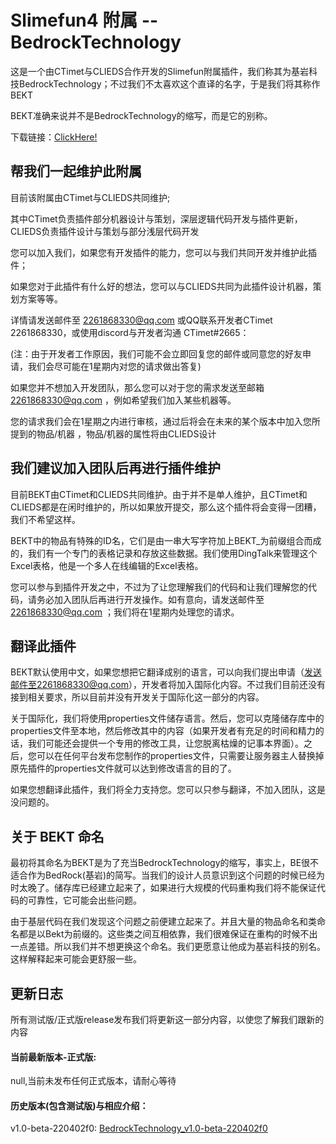 # Slimefun4 附属 -- BedrockTechnology
  这是一个由CTimet与CLIEDS合作开发的Slimefun附属插件，我们称其为基岩科技BedrockTechnology；不过我们不太喜欢这个直译的名字，于是我们将其称作 BEKT
  
  BEKT准确来说并不是BedrockTechnology的缩写，而是它的别称。
  
  下载链接：[ClickHere!](https://github.com/CTimet/BedrockTechnology#%E5%BD%93%E5%89%8D%E6%9C%80%E6%96%B0%E7%89%88%E6%9C%AC-%E6%AD%A3%E5%BC%8F%E7%89%88)

## 帮我们一起维护此附属
  目前该附属由CTimet与CLIEDS共同维护;
  
  其中CTimet负责插件部分机器设计与策划，深层逻辑代码开发与插件更新，CLIEDS负责插件设计与策划与部分浅层代码开发
  
  您可以加入我们，如果您有开发插件的能力，您可以与我们共同开发并维护此插件；
  
  如果您对于此插件有什么好的想法，您可以与CLIEDS共同为此插件设计机器，策划方案等等。
  
  详情请发送邮件至 2261868330@qq.com 或QQ联系开发者CTimet 2261868330，或使用discord与开发者沟通 CTimet#2665：
  
  (注：由于开发者工作原因，我们可能不会立即回复您的邮件或同意您的好友申请，我们会尽可能在1星期内对您的请求做出答复)

  如果您并不想加入开发团队，那么您可以对于您的需求发送至邮箱 2261868330@qq.com ，例如希望我们加入某些机器等。

  您的请求我们会在1星期之内进行审核，通过后将会在未来的某个版本中加入您所提到的物品/机器 ，物品/机器的属性将由CLIEDS设计

## 我们建议加入团队后再进行插件维护
  目前BEKT由CTimet和CLIEDS共同维护。由于并不是单人维护，且CTimet和CLIEDS都是在闲时维护的，所以如果放开提交，那么这个插件将会变得一团糟，我们不希望这样。
  
  BEKT中的物品有特殊的ID名，它们是由一串大写字符加上BEKT_为前缀组合而成的，我们有一个专门的表格记录和存放这些数据。我们使用DingTalk来管理这个Excel表格，他是一个多人在线编辑的Excel表格。
  
  您可以参与到插件开发之中，不过为了让您理解我们的代码和让我们理解您的代码，请务必加入团队后再进行开发操作。如有意向，请发送邮件至 2261868330@qq.com ；我们将在1星期内处理您的请求。
  
## 翻译此插件
  BEKT默认使用中文，如果您想把它翻译成别的语言，可以向我们提出申请（发送邮件至2261868330@qq.com），开发者将加入国际化内容。不过我们目前还没有接到相关要求，所以目前并没有开发关于国际化这一部分的内容。
  
  关于国际化，我们将使用properties文件储存语言。然后，您可以克隆储存库中的properties文件至本地，然后修改其中的内容（如果开发者有充足的时间和精力的话，我们可能还会提供一个专用的修改工具，让您脱离枯燥的记事本界面）。之后，您可以在任何平台发布您制作的properties文件，只需要让服务器主人替换掉原先插件的properties文件就可以达到修改语言的目的了。
  
  如果您想翻译此插件，我们将全力支持您。您可以只参与翻译，不加入团队，这是没问题的。
  
## 关于 BEKT 命名
 最初将其命名为BEKT是为了充当BedrockTechnology的缩写，事实上，BE很不适合作为BedRock(基岩)的简写。当我们的设计人员意识到这个问题的时候已经为时太晚了。储存库已经建立起来了，如果进行大规模的代码重构我们将不能保证代码的可靠性，它可能会出些问题。
  
  由于基层代码在我们发现这个问题之前便建立起来了。并且大量的物品命名和类命名都是以Bekt为前缀的。这些类之间互相依靠，我们很难保证在重构的时候不出一点差错。所以我们并不想更换这个命名。我们更愿意让他成为基岩科技的别名。这样解释起来可能会更舒服一些。
  
  
## 更新日志
  所有测试版/正式版release发布我们将更新这一部分内容，以使您了解我们跟新的内容
  
  #### 当前最新版本-正式版:
  null,当前未发布任何正式版本，请耐心等待
  
  #### 历史版本(包含测试版)与相应介绍：
  v1.0-beta-220402f0: [BedrockTechnology_v1.0-beta-220402f0](https://github.com/CTimet/BedrockTechnology/releases/tag/BedrockTechnology_v1.0-beta-220402f0/)
      
